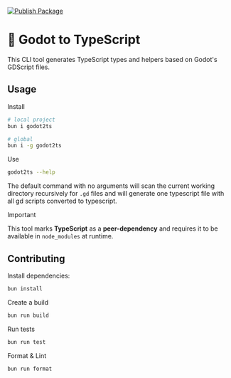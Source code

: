 [![Publish Package](https://github.com/rametta/godot2ts/actions/workflows/publish.yml/badge.svg)](https://github.com/rametta/godot2ts/actions/workflows/publish.yml)

# 🤖 Godot to TypeScript

This CLI tool generates TypeScript types and helpers based on Godot's GDScript files.

## Usage

Install

```sh
# local project
bun i godot2ts

# global
bun i -g godot2ts
```

Use

```sh
godot2ts --help
```

The default command with no arguments will scan the current working directory recursively for `.gd` files and will generate one typescript file with all gd scripts converted to typescript.


> [!IMPORTANT]
> This tool marks **TypeScript** as a **peer-dependency** and requires it to be available in `node_modules` at runtime. 

## Contributing

Install dependencies:

```sh
bun install
```

Create a build

```sh
bun run build
```

Run tests

```sh
bun run test
```

Format & Lint

```sh
bun run format
```